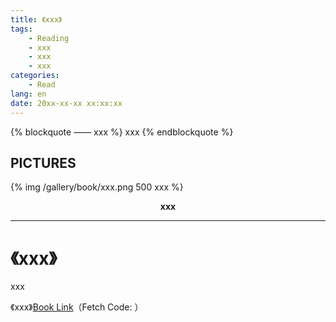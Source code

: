 ```yaml
---
title: 《xxx》
tags:
	- Reading
	- xxx
	- xxx
	- xxx
categories:
	- Read
lang: en
date: 20xx-xx-xx xx:xx:xx
---
```


{% blockquote —— xxx %}
xxx
{% endblockquote %}

<!-- more -->

## PICTURES
{% img /gallery/book/xxx.png 500 xxx %}
<p align="center"><b>xxx</b></p>

-----

# 《xxx》

xxx

《xxx》[Book Link](https://pan.baidu.com/s/)（Fetch Code: ）